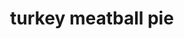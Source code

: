 ---
id: 593044f844e3ce00113dfb66
servings: 5
notes:
directions: 'preheat oven to 425 degrees f.
in a small bowl beat 1 egg with 1 teaspoon water. set aside.
in a large mixing bowl combine celery; carrots; onion; garlic; parsley; breadcrumbs; parmesan; 1 teaspoon salt; and 1/2 teaspoon pepper. mix well.
add 1 egg and turkey; mix until just combined. do not overmix.
form 1 1/2\\ meatballs.
in a large skillet over medium-high heat drizzle olive oil and sauté meatballs until golden brown; about 3 to 5 minutes.
in a 9\\ pie dish or baking dish spread 1 cup of tomato sauce and arrange meatballs in an even layer. top with remaining tomato sauce; sprinkle mozzarella and arrange puff pastry pieces in a circular pattern. less overlap will help the puff pastry rise.
brush lightly with egg wash and bake until pastry is golden brown; about 15 to 20 minutes.
garnish with parsley and serve immediately.\'
ingredients: '2 eggs
1/2 c. chopped celery
1/2 c. chopped carrots
1/2 c. chopped onion
2 garlic cloves; chopped
1/2 c. chopped parsley; plus more for garnish
1 c. panko breadcrumbs
1/4 c. freshly grated parmesan
kosher salt
freshly ground black pepper
1 lb. ground turkey
2 c. prepared tomato sauce
1 c. cubed fresh mozzarella
1 puff pastry sheet; thawed and cut into rectangles; keep chilled'
rating: 4
ease: time consuming
category: main course
href: 'https://www.delish.com/cooking/recipe-ideas/recipes/a49104/turkey-meatball-pie-recipe/'
totalTime:
cookTime:
prepTime:
title: turkey meatball pie
img:
slug: turkey-meatball-pie
---